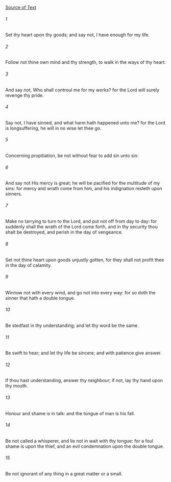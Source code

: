 [Source of Text](https://github.com/scrollmapper/bible_databases_deuterocanonical)

###### 1
Set thy heart upon thy goods; and say not, I have enough for my life.

###### 2
Follow not thine own mind and thy strength, to walk in the ways of thy heart:

###### 3
And say not, Who shall controul me for my works? for the Lord will surely revenge thy pride.

###### 4
Say not, I have sinned, and what harm hath happened unto me? for the Lord is longsuffering, he will in no wise let thee go.

###### 5
Concerning propitiation, be not without fear to add sin unto sin:

###### 6
And say not His mercy is great; he will be pacified for the multitude of my sins: for mercy and wrath come from him, and his indignation resteth upon sinners.

###### 7
Make no tarrying to turn to the Lord, and put not off from day to day: for suddenly shall the wrath of the Lord come forth, and in thy security thou shalt be destroyed, and perish in the day of vengeance.

###### 8
Set not thine heart upon goods unjustly gotten, for they shall not profit thee in the day of calamity.

###### 9
Winnow not with every wind, and go not into every way: for so doth the sinner that hath a double tongue.

###### 10
Be stedfast in thy understanding; and let thy word be the same.

###### 11
Be swift to hear; and let thy life be sincere; and with patience give answer.

###### 12
If thou hast understanding, answer thy neighbour; if not, lay thy hand upon thy mouth.

###### 13
Honour and shame is in talk: and the tongue of man is his fall.

###### 14
Be not called a whisperer, and lie not in wait with thy tongue: for a foul shame is upon the thief, and an evil condemnation upon the double tongue.

###### 15
Be not ignorant of any thing in a great matter or a small.